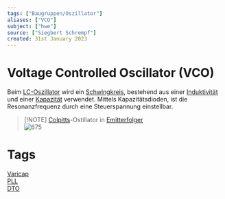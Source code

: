 ```yaml
---
tags: ["Baugruppen/Oszillator"]
aliases: ["VCO"]
subject: ["hwe"]
source: ["Siegbert Schrempf"]
created: 31st January 2023
---
```


# Voltage Controlled Oscillator (VCO)

Beim [LC-Oszillator](LC%20Oszillatoren.md) wird ein [Schwingkreis](../../Physik/Schwingkreise.md), bestehend aus einer [Induktivität](../../Elektrotechnik/Induktivitäten.md) und einer [Kapazität](../../Elektrotechnik/Kapazität.md) verwendet. Mittels Kapazitätsdioden, ist die Resonanzfrequenz durch eine Steuerspannung einstellbar.

>[!NOTE] [Colpitts](Colpitts%20Oszillator.md)-Ostillator in [Emitterfolger](../Halbleiter/Emitterfolger.md)  
> ![675](../assets/VCO_KapD.png)

# Tags

[Varicap](../Kapazitäts-Diode.md)  
[PLL](Phase%20Locked%20Loop.md)  
[DTO](Discrete%20Time%20Oscillator.md)
